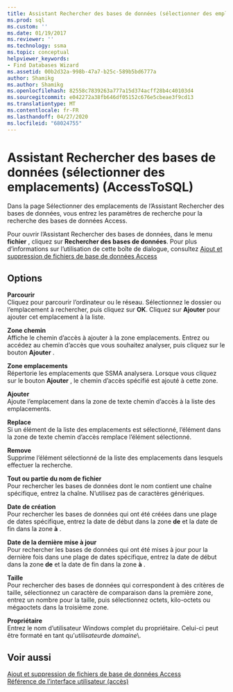 ```yaml
---
title: Assistant Rechercher des bases de données (sélectionner des emplacements) (AccessToSQL) | Microsoft Docs
ms.prod: sql
ms.custom: ''
ms.date: 01/19/2017
ms.reviewer: ''
ms.technology: ssma
ms.topic: conceptual
helpviewer_keywords:
- Find Databases Wizard
ms.assetid: 00b2d32a-998b-47a7-b25c-589b5bd6777a
author: Shamikg
ms.author: Shamikg
ms.openlocfilehash: 82558c7839263a777a15d374acff28b4c40103d4
ms.sourcegitcommit: e042272a38fb646df05152c676e5cbeae3f9cd13
ms.translationtype: MT
ms.contentlocale: fr-FR
ms.lasthandoff: 04/27/2020
ms.locfileid: "68024755"
---
```

# <a name="find-databases-wizard-select-locations-accesstosql"></a>Assistant Rechercher des bases de données (sélectionner des emplacements) (AccessToSQL)
Dans la page Sélectionner des emplacements de l’Assistant Rechercher des bases de données, vous entrez les paramètres de recherche pour la recherche des bases de données Access.  
  
Pour ouvrir l’Assistant Rechercher des bases de données, dans le menu **fichier** , cliquez sur **Rechercher des bases de données**. Pour plus d’informations sur l’utilisation de cette boîte de dialogue, consultez [Ajout et suppression de fichiers de base de données Access](adding-and-removing-access-database-files-accesstosql.md)  
  
## <a name="options"></a>Options  
**Parcourir**  
Cliquez pour parcourir l’ordinateur ou le réseau. Sélectionnez le dossier ou l’emplacement à rechercher, puis cliquez sur **OK**. Cliquez sur **Ajouter** pour ajouter cet emplacement à la liste.  
  
**Zone chemin**  
Affiche le chemin d’accès à ajouter à la zone emplacements. Entrez ou accédez au chemin d’accès que vous souhaitez analyser, puis cliquez sur le bouton **Ajouter** .  
  
**Zone emplacements**  
Répertorie les emplacements que SSMA analysera. Lorsque vous cliquez sur le bouton **Ajouter** , le chemin d’accès spécifié est ajouté à cette zone.  
  
**Ajouter**  
Ajoute l’emplacement dans la zone de texte chemin d’accès à la liste des emplacements.  
  
**Replace**  
Si un élément de la liste des emplacements est sélectionné, l’élément dans la zone de texte chemin d’accès remplace l’élément sélectionné.  
  
**Remove**  
Supprime l’élément sélectionné de la liste des emplacements dans lesquels effectuer la recherche.  
  
**Tout ou partie du nom de fichier**  
Pour rechercher les bases de données dont le nom contient une chaîne spécifique, entrez la chaîne. N’utilisez pas de caractères génériques.  
  
**Date de création**  
Pour rechercher les bases de données qui ont été créées dans une plage de dates spécifique, entrez la date de début dans la zone **de** et la date de fin dans la zone **à** .  
  
**Date de la dernière mise à jour**  
Pour rechercher les bases de données qui ont été mises à jour pour la dernière fois dans une plage de dates spécifique, entrez la date de début dans la zone **de** et la date de fin dans la zone **à** .  
  
**Taille**  
Pour rechercher des bases de données qui correspondent à des critères de taille, sélectionnez un caractère de comparaison dans la première zone, entrez un nombre pour la taille, puis sélectionnez octets, kilo-octets ou mégaoctets dans la troisième zone.  
  
**Propriétaire**  
Entrez le nom d’utilisateur Windows complet du propriétaire. Celui-ci peut être formaté en tant qu'*utilisateur*de *domaine*\\.  
  
## <a name="see-also"></a>Voir aussi  
[Ajout et suppression de fichiers de base de données Access](adding-and-removing-access-database-files-accesstosql.md)  
[Référence de l’interface utilisateur (accès)](https://msdn.microsoft.com/af24c303-4a41-449b-9c86-d6558a97e839)  
  
